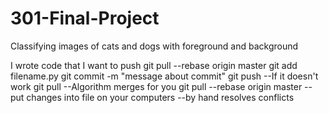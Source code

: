 # 301-Final-Project
Classifying images of cats and dogs with foreground and background

I wrote code that I want to push
git pull --rebase origin master
git add filename.py
git commit -m "message about commit"
git push
--If it doesn't work
git pull
--Algorithm merges for you
git pull --rebase origin master
--put changes into file on your computers
--by hand resolves conflicts